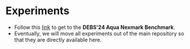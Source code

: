 # Experiments

* Follow this [link](https://github.com/aqua-language/aqua/tree/master/experiments/nexmark) to get to the **DEBS'24 Aqua Nexmark Benchmark**.
* Eventually, we will move all experiments out of the main repository so that they are directly available here.
